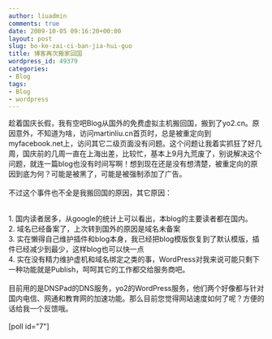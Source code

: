 ```yaml
---
author: liuadmin
comments: true
date: 2009-10-05 09:16:20+00:00
layout: post
slug: bo-ke-zai-ci-ban-jia-hui-guo
title: 博客再次搬家回国
wordpress_id: 49379
categories:
- Blog
tags:
- Blog
- wordpress
---
```


趁着国庆长假，我有空吧Blog从国外的免费虚拟主机搬回国，搬到了yo2.cn。原因意外，不知道为啥，访问martinliu.cn首页时，总是被重定向到myfacebook.net上，访问其它二级页面没有问题。这个问题让我着实抓狂了好几周，国庆前的几周一直在上海出差，比较忙，基本上9月九荒废了，别说解决这个问题，就连一篇blog也没有时间写啊！想到现在还是没有想清楚，被重定向的原因到底为何？可能是被黑了，可能是被强制添加了广告。<br /><br />不过这个事件也不全是我搬回国的原因，其它原因：<br />

<br />	
  1. 国内读者居多，从google的统计上可以看出，本blog的主要读者都在国内。
<br />	
  2. 域名已经备案了，上次转到国外的原因是域名未备案
<br />	
  3. 实在懒得自己维护插件和blog本身，我已经把blog模版恢复到了默认模版，插件已经减少到最少，这样blog也可以快一点
<br />	
  4. 实在没有精力维护虚机和域名绑定之类的事，WordPress对我来说可能只剩下一种功能就是Publish，呵呵其它的工作都交给服务商吧。
<br /><br />目前用的是DNSPad的DNS服务，yo2的WordPress服务，他们两个好像都与针对国内电信、网通和教育网的加速功能。那么目前您觉得网站速度如何了呢？方便的话给我一个反馈哦。<br /><br />[poll id="7"]
